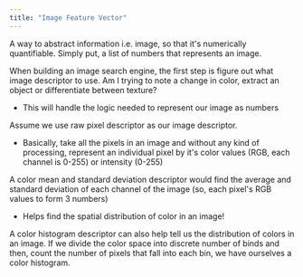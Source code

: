 ```yaml
---
title: "Image Feature Vector"
---
```

A way to abstract information i.e. image, so that it's numerically quantifiable. Simply put, a list of numbers that represents an image. 

When building an image search engine, the first step is figure out what image descriptor to use. Am I trying to note a change in color, extract an object or differentiate between texture?
- This will handle the logic needed to represent our image as numbers

Assume we use raw pixel descriptor as our image descriptor.
- Basically, take all the pixels in an image and without any kind of processing, represent an individual pixel by it's color values (RGB, each channel is 0-255) or intensity (0-255)

A color mean and standard deviation descriptor would find the average and standard deviation of each channel of the image (so, each pixel's RGB values to form 3 numbers)
- Helps find the spatial distribution of color in an image!

A color histogram descriptor can also help tell us the distribution of colors in an image. If we divide the color space into discrete number of binds and then, count the number of pixels that fall into each bin, we have ourselves a color histogram.